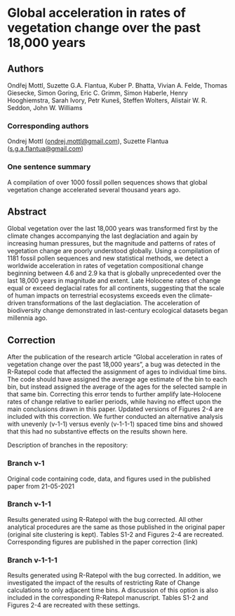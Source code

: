 # Global acceleration in rates of vegetation change over the past 18,000 years 

## Authors
Ondřej Mottl, Suzette G.A. Flantua, Kuber P. Bhatta, Vivian A. Felde, Thomas Giesecke, Simon Goring, Eric C. Grimm, Simon Haberle, Henry Hooghiemstra, Sarah Ivory, Petr Kuneš, Steffen Wolters, Alistair W. R. Seddon, John W. Williams

### Corresponding authors
Ondrej Mottl (ondrej.mottl@gmail.com), Suzette Flantua (s.g.a.flantua@gmail.com)

### One sentence summary
A compilation of over 1000 fossil pollen sequences shows that global vegetation change accelerated several thousand years ago.

## Abstract
Global vegetation over the last 18,000 years was transformed first by the climate changes accompanying the last deglaciation and again by increasing human pressures, but the magnitude and patterns of rates of vegetation change are poorly understood globally. Using a compilation of 1181 fossil pollen sequences and new statistical methods, we detect a worldwide acceleration in rates of vegetation compositional change beginning between 4.6 and 2.9 ka that is globally unprecedented over the last 18,000 years in magnitude and extent. Late Holocene rates of change equal or exceed deglacial rates for all continents, suggesting that the scale of human impacts on terrestrial ecosystems exceeds even the climate-driven transformations of the last deglaciation. The acceleration of biodiversity change demonstrated in last-century ecological datasets began millennia ago.

## Correction
After the publication of the research article “Global acceleration in rates of vegetation change over the past 18,000 years”, a bug was detected in the R-Ratepol code that affected the assignment of ages to individual time bins. The code should have assigned the average age estimate of the bin to each bin, but instead assigned the average of the ages for the selected sample in that same bin. Correcting this error tends to further amplify late-Holocene rates of change relative to earlier periods, while having no effect upon the main conclusions drawn in this paper.  Updated versions of Figures 2-4 are included with this correction. We further conducted an alternative analysis with unevenly (v-1-1) versus evenly (v-1-1-1) spaced time bins and showed that this had no substantive effects on the results shown here.

Description of branches in the repository:

### Branch v-1
Original code containing code, data, and figures used in the published paper from 21-05-2021

### Branch v-1-1
Results generated using R-Ratepol with the bug corrected. All other analytical procedures are the same as those published in the original paper (original site clustering is kept). Tables S1-2 and Figures 2-4 are recreated. Corresponding figures are published in the paper correction (link) 

### Branch v-1-1-1
Results generated using R-Ratepol with the bug corrected. In addition, we investigated the impact of the results of restricting Rate of Change calculations to only adjacent time bins. A discussion of this option is also included in the corresponding R-Ratepol manuscript. Tables S1-2 and Figures 2-4 are recreated with these settings. 
